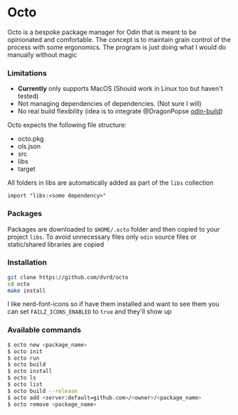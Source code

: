 # Octo

Octo is a bespoke package manager for Odin that is meant to be opinionated and comfortable.
The concept is to maintain grain control of the process with some ergonomics.
The program is just doing what I would do manually without magic

### Limitations
* **Currently** only supports MacOS (Should work in Linux too but haven't tested)
* Not managing dependencies of dependencies. (Not sure I will)
* No real build flexibility (idea is to integrate @DragonPopse [odin-build](https://github.com/DragosPopse/odin-build))

Octo expects the following file structure:
* octo.pkg
* ols.json
* src
* libs
* target

All folders in libs are automatically added as part of the `libs` collection
```odin
import "libs:<some dependency>"
```

### Packages
Packages are downloaded to `$HOME/.octo` folder and then copied to your project `libs`.
To avoid unnecessary files only `odin` source files or static/shared libraries are copied

### Installation

```bash
git clone https://github.com/dvrd/octo
cd octo
make install
```

I like nerd-font-icons so if have them installed and want to see them you can set `FAILZ_ICONS_ENABLED` to `true` and they'll show up

### Available commands

```bash
$ octo new <package_name>
$ octo init
$ octo run
$ octo build
$ octo install
$ octo ls
$ octo list
$ octo build --release
$ octo add <server:default=github.com>/<owner>/<package_name>
$ octo remove <package_name>
```

